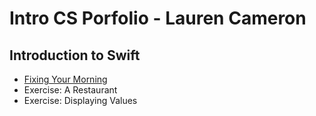 # Intro CS Porfolio - Lauren Cameron

## Introduction to Swift
* [Fixing Your Morning](https://github.com/lecameron19/Intro-Computer-Science/blob/master/02_Naming.playground/Pages/12-ExerciseMorning.xcplaygroundpage/Contents.swift)
* Exercise: A Restaurant
* Exercise: Displaying Values
